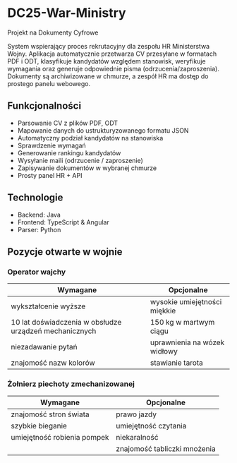 # DC25-War-Ministry
Projekt na Dokumenty Cyfrowe


System wspierający proces rekrutacyjny dla zespołu HR Ministerstwa Wojny.
Aplikacja automatycznie przetwarza CV przesyłane w formatach PDF i ODT, klasyfikuje kandydatów względem stanowisk, weryfikuje wymagania oraz generuje odpowiednie pisma (odrzucenia/zaproszenia). Dokumenty są archiwizowane w chmurze, a zespół HR ma dostęp do prostego panelu webowego.

## Funkcjonalności
- Parsowanie CV z plików PDF, ODT  
- Mapowanie danych do ustrukturyzowanego formatu JSON  
- Automatyczny podział kandydatów na stanowiska  
- Sprawdzenie wymagań  
- Generowanie rankingu kandydatów  
- Wysyłanie maili (odrzucenie / zaproszenie)  
- Zapisywanie dokumentów w wybranej chmurze
- Prosty panel HR + API

## Technologie
- Backend: Java
- Frontend: TypeScript & Angular
- Parser: Python  


## Pozycje otwarte w wojnie
### Operator wajchy
| Wymagane | Opcjonalne |
|----------|------------|
| wykształcenie wyższe | wysokie umiejętności miękkie |
| 10 lat doświadczenia w obsłudze urządzeń mechanicznych | 150 kg w martwym ciągu |
| niezadawanie pytań | uprawnienia na wózek widłowy |
| znajomość nazw kolorów | stawianie tarota |

### Żołnierz piechoty zmechanizowanej
| Wymagane | Opcjonalne |
|----------|------------|
| znajomość stron świata | prawo jazdy |
| szybkie bieganie | umiejętność czytania |
| umiejętność robienia pompek | niekaralność |
|  | znajomość tabliczki mnożenia |
